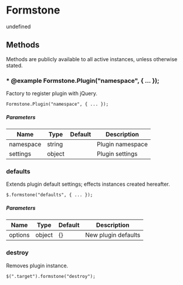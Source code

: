 # Formstone

undefined

## Methods

Methods are publicly available to all active instances, unless otherwise stated.

### * @example Formstone.Plugin("namespace", { ... });

Factory to register plugin with jQuery.

```
Formstone.Plugin("namespace", { ... });
```

##### Parameters

| Name | Type | Default | Description |
| --- | --- | --- | --- |
| namespace | string |  | Plugin namespace |
| settings | object |  | Plugin settings |

### defaults

Extends plugin default settings; effects instances created hereafter.

```
$.formstone("defaults", { ... });
```

##### Parameters

| Name | Type | Default | Description |
| --- | --- | --- | --- |
| options | object | {} | New plugin defaults |

### destroy

Removes plugin instance.

```
$(".target").formstone("destroy");
```

